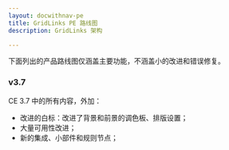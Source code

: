 ```yaml
---
layout: docwithnav-pe
title: GridLinks PE 路线图
description: GridLinks 架构

---
```


下面列出的产品路线图仅涵盖主要功能，不涵盖小的改进和错误修复。

### v3.7

CE 3.7 中的所有内容，外加：

* 改进的白标：改进了背景和前景的调色板、排版设置；
* 大量可用性改进；
* 新的集成、小部件和规则节点；